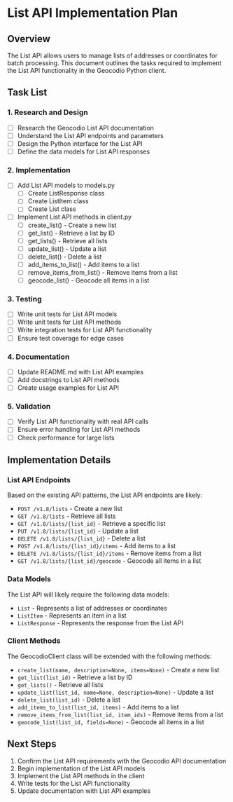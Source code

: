 # List API Implementation Plan

## Overview
The List API allows users to manage lists of addresses or coordinates for batch processing. This document outlines the tasks required to implement the List API functionality in the Geocodio Python client.

## Task List

### 1. Research and Design
- [ ] Research the Geocodio List API documentation
- [ ] Understand the List API endpoints and parameters
- [ ] Design the Python interface for the List API
- [ ] Define the data models for List API responses

### 2. Implementation
- [ ] Add List API models to models.py
  - [ ] Create ListResponse class
  - [ ] Create ListItem class
  - [ ] Create List class
- [ ] Implement List API methods in client.py
  - [ ] create_list() - Create a new list
  - [ ] get_list() - Retrieve a list by ID
  - [ ] get_lists() - Retrieve all lists
  - [ ] update_list() - Update a list
  - [ ] delete_list() - Delete a list
  - [ ] add_items_to_list() - Add items to a list
  - [ ] remove_items_from_list() - Remove items from a list
  - [ ] geocode_list() - Geocode all items in a list

### 3. Testing
- [ ] Write unit tests for List API models
- [ ] Write unit tests for List API methods
- [ ] Write integration tests for List API functionality
- [ ] Ensure test coverage for edge cases

### 4. Documentation
- [ ] Update README.md with List API examples
- [ ] Add docstrings to List API methods
- [ ] Create usage examples for List API

### 5. Validation
- [ ] Verify List API functionality with real API calls
- [ ] Ensure error handling for List API methods
- [ ] Check performance for large lists

## Implementation Details

### List API Endpoints
Based on the existing API patterns, the List API endpoints are likely:
- `POST /v1.8/lists` - Create a new list
- `GET /v1.8/lists` - Retrieve all lists
- `GET /v1.8/lists/{list_id}` - Retrieve a specific list
- `PUT /v1.8/lists/{list_id}` - Update a list
- `DELETE /v1.8/lists/{list_id}` - Delete a list
- `POST /v1.8/lists/{list_id}/items` - Add items to a list
- `DELETE /v1.8/lists/{list_id}/items` - Remove items from a list
- `GET /v1.8/lists/{list_id}/geocode` - Geocode all items in a list

### Data Models
The List API will likely require the following data models:
- `List` - Represents a list of addresses or coordinates
- `ListItem` - Represents an item in a list
- `ListResponse` - Represents the response from the List API

### Client Methods
The GeocodioClient class will be extended with the following methods:
- `create_list(name, description=None, items=None)` - Create a new list
- `get_list(list_id)` - Retrieve a list by ID
- `get_lists()` - Retrieve all lists
- `update_list(list_id, name=None, description=None)` - Update a list
- `delete_list(list_id)` - Delete a list
- `add_items_to_list(list_id, items)` - Add items to a list
- `remove_items_from_list(list_id, item_ids)` - Remove items from a list
- `geocode_list(list_id, fields=None)` - Geocode all items in a list

## Next Steps
1. Confirm the List API requirements with the Geocodio API documentation
2. Begin implementation of the List API models
3. Implement the List API methods in the client
4. Write tests for the List API functionality
5. Update documentation with List API examples